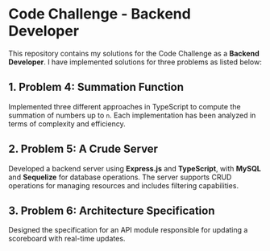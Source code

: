 # Code Challenge - Backend Developer

This repository contains my solutions for the Code Challenge as a **Backend Developer**. I have implemented solutions for three problems as listed below:

## 1. Problem 4: Summation Function

Implemented three different approaches in TypeScript to compute the summation of numbers up to `n`. Each implementation has been analyzed in terms of complexity and efficiency.

## 2. Problem 5: A Crude Server

Developed a backend server using **Express.js** and **TypeScript**, with **MySQL** and **Sequelize** for database operations. The server supports CRUD operations for managing resources and includes filtering capabilities.

## 3. Problem 6: Architecture Specification

Designed the specification for an API module responsible for updating a scoreboard with real-time updates.
